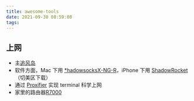 ```yaml
---
title: awesome-tools
date: 2021-09-30 08:59:08
tags:
---
```


## 上网
- 主[追风岛](https://admin.91zfdao.com/auth/register?code=B5pg)
- 软件方面，Mac 下用 [*hadowsocksX-NG-R](https://github.com/qinyuhang/ShadowsocksX-NG-R/releases)，iPhone 下用 [ShadowRocket](https://itunes.apple.com/us/app/shadowrocket/id932747118?mt=8)（切美区下载）
- 通过 [Proxifier](https://www.proxifier.com/) 实现 terminal 科学上网
- 家里的路由器[R7000](https://www.asus.com/us/Networking/RT-AC88U/)
